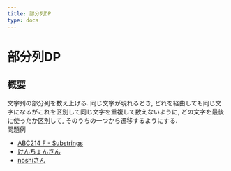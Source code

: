 ```yaml
---
title: 部分列DP
type: docs
---
```

# 部分列DP

## 概要
文字列の部分列を数え上げる.
同じ文字が現れるとき, どれを経由しても同じ文字になるがこれを区別して同じ文字を重複して数えないように, 
どの文字を最後に使ったか区別して, そのうちの一つから遷移するようにする.  
問題例  
- [ ABC214 F - Substrings ](https://atcoder.jp/contests/abc214/tasks/abc214_f)  
- [けんちょんさん](https://qiita.com/drken/items/a207e5ae3ea2cf17f4bd)  
- [noshiさん](https://noshi91.hatenablog.com/entry/2023/02/26/135340)  
